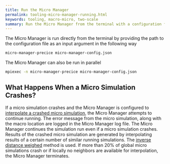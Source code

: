```yaml
---
title: Run the Micro Manager
permalink: tooling-micro-manager-running.html
keywords: tooling, macro-micro, two-scale
summary: Run the Micro Manager from the terminal with a configuration file as input argument or from a Python script.
---
```


The Micro Manager is run directly from the terminal by providing the path to the configuration file as an input argument in the following way

```bash
micro-manager-precice micro-manager-config.json
```

The Micro Manager can also be run in parallel

```bash
mpiexec -n micro-manager-precice micro-manager-config.json
```

## What Happens When a Micro Simulation Crashes?

If a micro simulation crashes and the Micro Manager is configured to [interpolate a crashed micro simulation](tooling-micro-manager-configuration.html/#Interpolate-a-crashed-micro-simulation), the Micro Manager attempts to continue running. The error message from the micro simulation, along with the macro location are logged in the Micro Manager log file. The Micro Manager continues the simulation run even if a micro simulation crashes. Results of the crashed micro simulation are generated by interpolating results of a certain number of similar running simulations. The [inverse distance weighed](https://en.wikipedia.org/wiki/Inverse_distance_weighting) method is used. If more than 20% of global micro simulations crash or if locally no neighbors are available for interpolation, the Micro Manager terminates.
